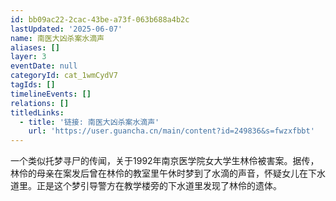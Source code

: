 ```yaml
---
id: bb09ac22-2cac-43be-a73f-063b688a4b2c
lastUpdated: '2025-06-07'
name: 南医大凶杀案水滴声
aliases: []
layer: 3
eventDate: null
categoryId: cat_1wmCydV7
tagIds: []
timelineEvents: []
relations: []
titledLinks:
  - title: '链接: 南医大凶杀案水滴声'
    url: 'https://user.guancha.cn/main/content?id=249836&s=fwzxfbbt'
---
```

一个类似托梦寻尸的传闻，关于1992年南京医学院女大学生林伶被害案。据传，林伶的母亲在案发后曾在林伶的教室里午休时梦到了水滴的声音，怀疑女儿在下水道里。正是这个梦引导警方在教学楼旁的下水道里发现了林伶的遗体。
